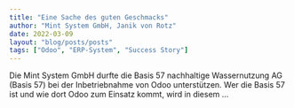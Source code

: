 ```yaml
---
title: "Eine Sache des guten Geschmacks"
author: "Mint System GmbH, Janik von Rotz"
date: 2022-03-09
layout: "blog/posts/posts"
tags: ["Odoo", "ERP-System", "Success Story"]
---
```


Die Mint System GmbH durfte die Basis 57 nachhaltige Wassernutzung AG (Basis 57) bei der Inbetriebnahme von Odoo unterstützen. Wer die Basis 57 ist und wie dort Odoo zum Einsatz kommt, wird in diesem ...

